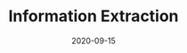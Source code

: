---
# ===== Title, summary, and position in the left sidebar =====
linktitle: 
summary: 
weight: 1800
# =========================================================

# ========== Basic metadata ==========
title: Information Extraction
date: 2020-09-15
draft: false
 
authors: ["admin"]
tags: ["NLP"]
categories: ["Natural Language Processing"]
toc: true # Show table of contents
# ====================================

# ========== Advanced metadata ========== 
profile: false  # Show author profile?
reading_time: true # Show estimated reading time?
share: true  # Show social sharing links?
featured: true
comments: true  # Show comments?
disable_comment: false
commentable: true  # Allow visitors to comment? Supported by the Page, Post, and Book content types.
editable: false  # Allow visitors to edit the page? Supported by the Page, Post, and Book content types.

# Optional header image (relative to `assets/media/` folder).
header:
  caption: ""
  image: ""
---